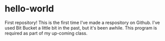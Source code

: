 # hello-world
First repository!
This is the first time I've made a respository on Github. I've used Bit Bucket a little bit in the past, but it's been awhile. This program is required as part of my up-coming class.
